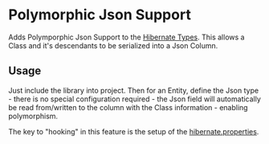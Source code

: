 # Polymorphic Json Support
Adds Polymporphic Json Support to the [Hibernate Types](https://github.com/vladmihalcea/hibernate-types).
This allows a Class and it's descendants to be serialized into a Json Column.

## Usage
Just include the library into project.  Then for an Entity, define the Json type - there is
no special configuration required - the Json field will automatically be read from/written to
the column with the Class information - enabling polymorphism.

The key to "hooking" in this feature is the setup of the [hibernate.properties](src/main/resources/hibernate.properties).

